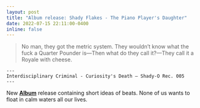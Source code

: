 ```yaml
---
layout: post
title: "Album release: Shady Flakes - The Piano Player's Daughter"
date: 2022-07-15 22:11:00-0400
inline: false
---
```

> No man, they got the metric system. They wouldn’t know what the fuck a Quarter Pounder is—Then what do they call it?—They call it a Royale with cheese.
  
    ---
    Interdisciplinary Criminal - Curiosity's Death — Shady-O Rec. 005
    ---


New <a href="https://joshuajaeger.github.io/projects/Music/">**Album**</a> release containing short ideas of beats. None of us wants to float in calm waters all our lives.
